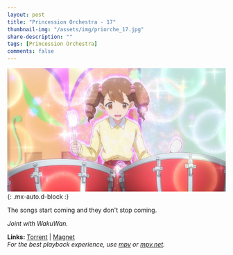 ```yaml
---
layout: post
title: "Princession Orchestra - 17"
thumbnail-img: "/assets/img/priorche_17.jpg"
share-description: ""
tags: [Princession Orchestra]
comments: false
---
```


![Princession Orchestra - 17](/assets/img/priorche_17.jpg){: .mx-auto.d-block :}

The songs start coming and they don't stop coming.
<!-- excerpt-end -->

*Joint with WakuWan.*

**Links:** [Torrent](https://nyaa.si/view/2004796) | [Magnet](magnet:?xt=urn:btih:d9b19d50ca777b9c5619556cf2627693a48c76f2&dn=%5BWakuTomete%5D%20Princess%20Session%20Orchestra%20-%2017%20%28WEB%201080p%20AVC%20E-AC3%29%20%5BF9A5D106%5D%20%7C%20Princession%20Orchestra&tr=http%3A%2F%2Fnyaa.tracker.wf%3A7777%2Fannounce&tr=udp%3A%2F%2Fopen.stealth.si%3A80%2Fannounce&tr=udp%3A%2F%2Ftracker.opentrackr.org%3A1337%2Fannounce&tr=udp%3A%2F%2Fexodus.desync.com%3A6969%2Fannounce&tr=udp%3A%2F%2Ftracker.torrent.eu.org%3A451%2Fannounce) <br>
*For the best playback experience, use [mpv](https://mpv.io/) or [mpv.net](https://github.com/mpvnet-player/mpv.net/releases).*
